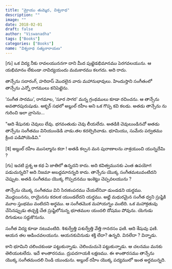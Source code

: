 ```yaml
---
title: "మ్రోయు తుమ్మెద, విశ్వనాథ"
description: ""
image: ""
date: 2018-02-01
draft: false
author: "Viswanadha"
tags: ["Books"]
categories: ["Books"]
name: "విశ్వనాథ సత్యనారాయణ"
---
```


[గు] ఒక విద్య నీకు రావలయుననగా దాని మీద పుట్టెడభిమానము పెరగవలయును. ఆ యభిమానం లేకుండా నావిద్యయందు మమకారము కలగదు. అది రాదు.

తాన్సేను సదారంగ్, హరిదాస్ మొదలైన వారు మహానుభావులు. హిందుస్తాని సంగీతంలో తాన్సేను ఎన్నో రాగములు కనిపెట్టెను.

‘సంగీత సారము‘, రాగమాల, ‘సూర సాగర‘ మన్న గ్రంథములు కూడా రచించను. ఆ తాన్సేను అవతారపురుషుడు. అక్బర్ సభలో అబ్దుల్ రహీం అని ఒక గొప్ప కవి కలడు. అతడు తాన్సేను ను గురించి ఇలా వ్రాసెను...

"ఆది శేషునకు చెవులు లేవు. భగవంతుడు చెవు లీయలేదు. అతడికి చెవులుండినచో అతడు తాన్సేను సంగీతము వినియుండెడి వాడు.తల కదల్చెదివాడు. భూమియు, సుమేరు పర్వతము క్రింద పడిపోయెడివి."

[శి] అబ్దుల్ రహీం ముసల్మాను కదా ! అతడి కల్పన మన పురాణాలను నాశ్రయుంచి యున్నదేమి ?

[గు] ఇచటి ప్రశ్న ఆ కథ ఏ జాతిలో ఉన్నదని కాదు. అది కవిత్వమునకు ఎంత ఉపయోగ పడుచున్నది? అది నిజమా అబద్దమానన్నది కాదు. తాన్సేను యొక్క సంగీతమటువంటిదని చెప్పుట. అతడి సంగీతము యొక్క గొప్పదనము ఇంకెట్టు చెప్పవలయును ?

తాన్సేను యొక్క సంగీతము విని సిరఃకంపరము చేయలేనివా డుండడని యర్థము. మొద్దయినను, రాయైనను కదలక యుండలేదని యర్థము. అట్టి మథురమైన సంగీత ధ్వని స్రుష్టికి మూల స్తంభము వంటిదని అర్థము. ఆ సంగీతమొక మహాయగ్నం వంటిది. ఒక మహాక్రతువు చేసినప్పుడు తచ్ఛక్తి చేత స్రుష్టిలోనున్న భూతముల యందలి దోషము పోవును. యెగుడు దిగుడులు సర్దుకొనును.

సంగీత విద్య కూడా నటువంటిది. శిశుర్వేత్తి పశుర్వేత్తి వేత్తి గానరసం ఫణి. ఆది శేషువు ఫణి. ఆయన తల ఆడించవలయును. ఆయనకువినుడు శక్తి లేదా? ఉన్నది. వినలేదా ? విన్నాడు.

కాని భూమిని చలించకుండా పట్టుకున్నాడు. చెలించుచునె పట్టుకున్నాడు. ఆ చలనము మనకు తెలియుటలేదు. ఇదే శాంతారసము. ద్రుపదగాయకి లక్షణము. ఈ శాంతారసము తాన్సేను యొక్క సంగీతమందలి నిండి యుండును. అబ్దుల్ రహీం యొక్క పద్యములో ఇంత అర్థమున్నది.
